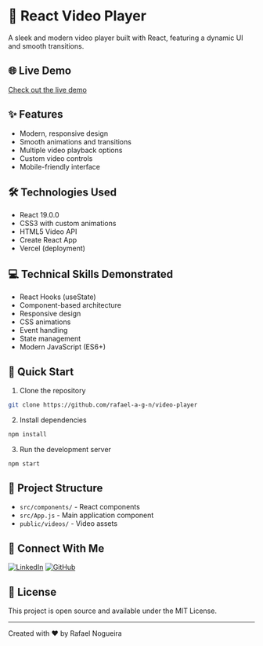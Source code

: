 # 🎥 React Video Player

A sleek and modern video player built with React, featuring a dynamic UI and smooth transitions. 

## 🌐 Live Demo
[Check out the live demo](https://react-video-player-murex.vercel.app/)

## ✨ Features
- Modern, responsive design
- Smooth animations and transitions
- Multiple video playback options
- Custom video controls
- Mobile-friendly interface

## 🛠️ Technologies Used
- React 19.0.0
- CSS3 with custom animations
- HTML5 Video API
- Create React App
- Vercel (deployment)

## 💻 Technical Skills Demonstrated
- React Hooks (useState)
- Component-based architecture
- Responsive design
- CSS animations
- Event handling
- State management
- Modern JavaScript (ES6+)

## 🚀 Quick Start
1. Clone the repository
```bash
git clone https://github.com/rafael-a-g-n/video-player
```
2. Install dependencies
```bash
npm install
```
3. Run the development server
```bash
npm start
```

## 📁 Project Structure
- `src/components/` - React components
- `src/App.js` - Main application component
- `public/videos/` - Video assets

## 🔗 Connect With Me
[![LinkedIn](https://img.shields.io/badge/LinkedIn-0077B5?style=for-the-badge&logo=linkedin&logoColor=white)](https://www.linkedin.com/in/ragn/)
[![GitHub](https://img.shields.io/badge/GitHub-100000?style=for-the-badge&logo=github&logoColor=white)](https://github.com/rafael-a-g-n/)

## 📄 License
This project is open source and available under the MIT License.

---
Created with ❤️ by Rafael Nogueira
```

